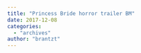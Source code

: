 ```yaml
---
title: "Princess Bride horror trailer BM"
date: 2017-12-08
categories: 
  - "archives"
author: "brantzt"
---
```



